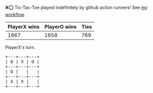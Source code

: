 :x::o: Tic-Tac-Toe played indefinitely by github action runners! See [my workflow](.github/workflows/play.yaml).

|PlayerX wins|PlayerO wins|Ties|
|-|-|-|
|1667|1658|769|

PlayerX's turn.

<pre>
+---+---+---+
| O | X | O |
+---+---+---+
| O |   |   |
+---+---+---+
| X | X |   |
+---+---+---+
</pre>